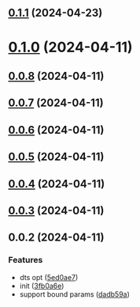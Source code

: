 ## [0.1.1](https://github.com/PengBoUESTC/touch-move/compare/v0.1.0...v0.1.1) (2024-04-23)



# [0.1.0](https://github.com/PengBoUESTC/touch-move/compare/v0.0.8...v0.1.0) (2024-04-11)



## [0.0.8](https://github.com/PengBoUESTC/touch-move/compare/v0.0.7...v0.0.8) (2024-04-11)



## [0.0.7](https://github.com/PengBoUESTC/touch-move/compare/v0.0.6...v0.0.7) (2024-04-11)



## [0.0.6](https://github.com/PengBoUESTC/touch-move/compare/v0.0.5...v0.0.6) (2024-04-11)



## [0.0.5](https://github.com/PengBoUESTC/touch-move/compare/v0.0.4...v0.0.5) (2024-04-11)



## [0.0.4](https://github.com/PengBoUESTC/touch-move/compare/v0.0.3...v0.0.4) (2024-04-11)



## [0.0.3](https://github.com/PengBoUESTC/touch-move/compare/v0.0.2...v0.0.3) (2024-04-11)



## 0.0.2 (2024-04-11)


### Features

* dts opt ([5ed0ae7](https://github.com/PengBoUESTC/touch-move/commit/5ed0ae76adede5e96bba6cdf2b8a12eb9ac1e907))
* init ([3fb0a6e](https://github.com/PengBoUESTC/touch-move/commit/3fb0a6e408dab15bb7919dc530b555e635d47da8))
* support bound params ([dadb59a](https://github.com/PengBoUESTC/touch-move/commit/dadb59acbf0f13a9ffccc5b954341d1b0d17e76c))



